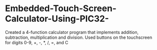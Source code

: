 # Embedded-Touch-Screen-Calculator-Using-PIC32-
Created a 4-function calculator program that implements addition, subtraction, multiplication and division. Used buttons on the touchscreen for digits 0-9, +, -, *, /, =, and C
